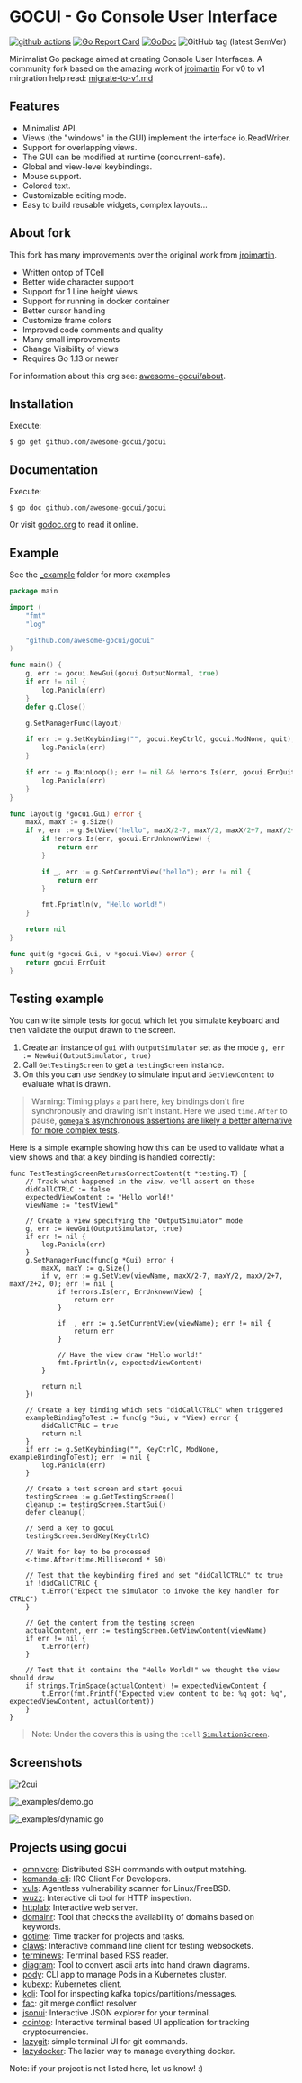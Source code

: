 # GOCUI - Go Console User Interface

[![github actions](https://github.com/awesome-gocui/gocui/actions/workflows/go.yml/badge.svg)](https://github.com/awesome-gocui/gocui/actions)
[![Go Report Card](https://goreportcard.com/badge/github.com/awesome-gocui/gocui)](https://goreportcard.com/report/github.com/awesome-gocui/gocui)
[![GoDoc](https://godoc.org/github.com/awesome-gocui/gocui?status.svg)](https://godoc.org/github.com/awesome-gocui/gocui)
![GitHub tag (latest SemVer)](https://img.shields.io/github/tag/awesome-gocui/gocui.svg)

Minimalist Go package aimed at creating Console User Interfaces.
A community fork based on the amazing work of [jroimartin](https://github.com/jroimartin/gocui)
For v0 to v1 mirgration help read: [migrate-to-v1.md](migrate-to-v1.md)

## Features

- Minimalist API.
- Views (the "windows" in the GUI) implement the interface io.ReadWriter.
- Support for overlapping views.
- The GUI can be modified at runtime (concurrent-safe).
- Global and view-level keybindings.
- Mouse support.
- Colored text.
- Customizable editing mode.
- Easy to build reusable widgets, complex layouts...

## About fork

This fork has many improvements over the original work from [jroimartin](https://github.com/jroimartin/gocui).

- Written ontop of TCell
- Better wide character support
- Support for 1 Line height views
- Support for running in docker container
- Better cursor handling
- Customize frame colors
- Improved code comments and quality
- Many small improvements
- Change Visibility of views
- Requires Go 1.13 or newer

For information about this org see: [awesome-gocui/about](https://github.com/awesome-gocui/about).

## Installation

Execute:

```
$ go get github.com/awesome-gocui/gocui
```

## Documentation

Execute:

```
$ go doc github.com/awesome-gocui/gocui
```

Or visit [godoc.org](https://godoc.org/github.com/awesome-gocui/gocui) to read it
online.

## Example

See the [\_example](./_example/) folder for more examples

```go
package main

import (
	"fmt"
	"log"

	"github.com/awesome-gocui/gocui"
)

func main() {
	g, err := gocui.NewGui(gocui.OutputNormal, true)
	if err != nil {
		log.Panicln(err)
	}
	defer g.Close()

	g.SetManagerFunc(layout)

	if err := g.SetKeybinding("", gocui.KeyCtrlC, gocui.ModNone, quit); err != nil {
		log.Panicln(err)
	}

	if err := g.MainLoop(); err != nil && !errors.Is(err, gocui.ErrQuit) {
		log.Panicln(err)
	}
}

func layout(g *gocui.Gui) error {
	maxX, maxY := g.Size()
	if v, err := g.SetView("hello", maxX/2-7, maxY/2, maxX/2+7, maxY/2+2, 0); err != nil {
		if !errors.Is(err, gocui.ErrUnknownView) {
			return err
		}

		if _, err := g.SetCurrentView("hello"); err != nil {
			return err
		}

		fmt.Fprintln(v, "Hello world!")
	}

	return nil
}

func quit(g *gocui.Gui, v *gocui.View) error {
	return gocui.ErrQuit
}
```

## Testing example

You can write simple tests for `gocui` which let you simulate keyboard and then validate the output drawn to the screen.

1. Create an instance of `gui` with `OutputSimulator` set as the mode `g, err := NewGui(OutputSimulator, true)`
2. Call `GetTestingScreen` to get a `testingScreen` instance. 
3. On this you can use `SendKey` to simulate input and `GetViewContent` to evaluate what is drawn.

> Warning: Timing plays a part here, key bindings don't fire synchronously and drawing isn't instant. Here we used `time.After` to pause, [`gomega`'s asynchronous assertions are likely a better alternative for more complex tests](https://onsi.github.io/gomega/#making-asynchronous-assertions).

Here is a simple example showing how this can be used to validate what a view shows and that a key binding is handled correctly:

```golang
func TestTestingScreenReturnsCorrectContent(t *testing.T) {
	// Track what happened in the view, we'll assert on these
	didCallCTRLC := false
	expectedViewContent := "Hello world!"
	viewName := "testView1"

	// Create a view specifying the "OutputSimulator" mode
	g, err := NewGui(OutputSimulator, true)
	if err != nil {
		log.Panicln(err)
	}
	g.SetManagerFunc(func(g *Gui) error {
		maxX, maxY := g.Size()
		if v, err := g.SetView(viewName, maxX/2-7, maxY/2, maxX/2+7, maxY/2+2, 0); err != nil {
			if !errors.Is(err, ErrUnknownView) {
				return err
			}

			if _, err := g.SetCurrentView(viewName); err != nil {
				return err
			}

			// Have the view draw "Hello world!"
			fmt.Fprintln(v, expectedViewContent)
		}

		return nil
	})

	// Create a key binding which sets "didCallCTRLC" when triggered
	exampleBindingToTest := func(g *Gui, v *View) error {
		didCallCTRLC = true
		return nil
	}
	if err := g.SetKeybinding("", KeyCtrlC, ModNone, exampleBindingToTest); err != nil {
		log.Panicln(err)
	}

	// Create a test screen and start gocui
	testingScreen := g.GetTestingScreen()
	cleanup := testingScreen.StartGui()
	defer cleanup()

	// Send a key to gocui
	testingScreen.SendKey(KeyCtrlC)

	// Wait for key to be processed
	<-time.After(time.Millisecond * 50)

	// Test that the keybinding fired and set "didCallCTRLC" to true
	if !didCallCTRLC {
		t.Error("Expect the simulator to invoke the key handler for CTRLC")
	}

	// Get the content from the testing screen
	actualContent, err := testingScreen.GetViewContent(viewName)
	if err != nil {
		t.Error(err)
	}

	// Test that it contains the "Hello World!" we thought the view should draw
	if strings.TrimSpace(actualContent) != expectedViewContent {
		t.Error(fmt.Printf("Expected view content to be: %q got: %q", expectedViewContent, actualContent))
	}
}

```

> Note: Under the covers this is using the `tcell` [`SimulationScreen`](https://github.com/gdamore/tcell/blob/master/simulation.go). 

## Screenshots

![r2cui](https://cloud.githubusercontent.com/assets/1223476/19418932/63645052-93ce-11e6-867c-da5e97e37237.png)

![_examples/demo.go](https://cloud.githubusercontent.com/assets/1223476/5992750/720b84f0-aa36-11e4-88ec-296fa3247b52.png)

![_examples/dynamic.go](https://cloud.githubusercontent.com/assets/1223476/5992751/76ad5cc2-aa36-11e4-8204-6a90269db827.png)

## Projects using gocui

- [omnivore](https://github.com/discoriver/omnivore): Distributed SSH commands with output matching.
- [komanda-cli](https://github.com/mephux/komanda-cli): IRC Client For Developers.
- [vuls](https://github.com/future-architect/vuls): Agentless vulnerability scanner for Linux/FreeBSD.
- [wuzz](https://github.com/asciimoo/wuzz): Interactive cli tool for HTTP inspection.
- [httplab](https://github.com/gchaincl/httplab): Interactive web server.
- [domainr](https://github.com/MichaelThessel/domainr): Tool that checks the availability of domains based on keywords.
- [gotime](https://github.com/nanohard/gotime): Time tracker for projects and tasks.
- [claws](https://github.com/thehowl/claws): Interactive command line client for testing websockets.
- [terminews](http://github.com/antavelos/terminews): Terminal based RSS reader.
- [diagram](https://github.com/esimov/diagram): Tool to convert ascii arts into hand drawn diagrams.
- [pody](https://github.com/JulienBreux/pody): CLI app to manage Pods in a Kubernetes cluster.
- [kubexp](https://github.com/alitari/kubexp): Kubernetes client.
- [kcli](https://github.com/cswank/kcli): Tool for inspecting kafka topics/partitions/messages.
- [fac](https://github.com/mkchoi212/fac): git merge conflict resolver
- [jsonui](https://github.com/gulyasm/jsonui): Interactive JSON explorer for your terminal.
- [cointop](https://github.com/miguelmota/cointop): Interactive terminal based UI application for tracking cryptocurrencies.
- [lazygit](https://github.com/jesseduffield/lazygit): simple terminal UI for git commands.
- [lazydocker](https://github.com/jesseduffield/lazydocker): The lazier way to manage everything docker.

Note: if your project is not listed here, let us know! :)
